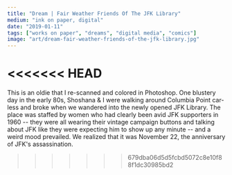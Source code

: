 ```yaml
---
title: "Dream | Fair Weather Friends Of The JFK Library"
medium: "ink on paper, digital"
date: "2019-01-11"
tags: ["works on paper", "dreams", "digital media", "comics"]
image: "art/dream-fair-weather-friends-of-the-jfk-library.jpg"
---
```

<<<<<<< HEAD
=======
This is an oldie that I re-scanned and colored in Photoshop. One blustery day in the early 80s, Shoshana & I were walking around Columbia Point car-less and broke when we wandered into the newly opened JFK Library. The place was staffed by women who had clearly been avid JFK supporters in 1960 -- they were all wearing their vintage campaign buttons and talking about JFK like they were expecting him to show up any minute -- and a weird mood prevailed. We realized that it was November 22, the anniversary of JFK's assassination.
>>>>>>> 679dba06d5d5fcbd5072c8e10f88f1dc30985bd2
